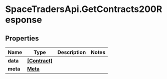 # SpaceTradersApi.GetContracts200Response

## Properties

Name | Type | Description | Notes
------------ | ------------- | ------------- | -------------
**data** | [**[Contract]**](Contract.md) |  | 
**meta** | [**Meta**](Meta.md) |  | 


